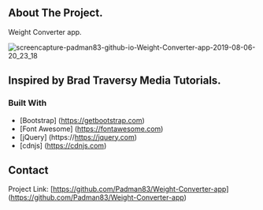 ## About The Project.
Weight Converter app.

![screencapture-padman83-github-io-Weight-Converter-app-2019-08-06-20_23_18](https://user-images.githubusercontent.com/45048950/62540854-1d1e4a00-b88b-11e9-9001-876baea0b0c3.png)


## Inspired by Brad Traversy Media Tutorials.


### Built With 
* [Bootstrap] (https://getbootstrap.com)
* [Font Awesome] (https://fontawesome.com)
* [jQuery] (https://https://jquery.com)
* [cdnjs] (https://cdnjs.com)

## Contact 

Project Link: [https://github.com/Padman83/Weight-Converter-app] (https://github.com/Padman83/Weight-Converter-app)
